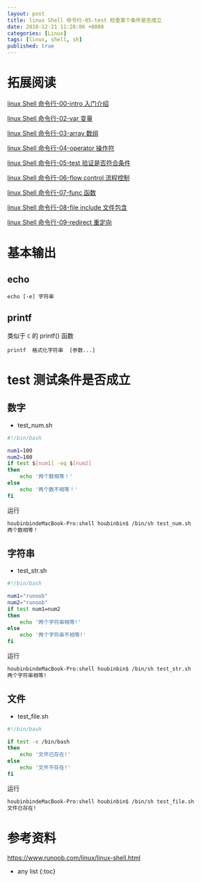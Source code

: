 ```yaml
---
layout: post
title: linux Shell 命令行-05-test 检查某个条件是否成立
date: 2018-12-21 11:28:06 +0800
categories: [Linux]
tags: [linux, shell, sh]
published: true
---
```


# 拓展阅读

[linux Shell 命令行-00-intro 入门介绍](https://houbb.github.io/2018/12/21/linux-shell-01-intro)

[linux Shell 命令行-02-var 变量](https://houbb.github.io/2018/12/21/linux-shell-02-var)

[linux Shell 命令行-03-array 数组](https://houbb.github.io/2018/12/21/linux-shell-03-array)

[linux Shell 命令行-04-operator 操作符](https://houbb.github.io/2018/12/21/linux-shell-04-operator)

[linux Shell 命令行-05-test 验证是否符合条件](https://houbb.github.io/2018/12/21/linux-shell-05-test)

[linux Shell 命令行-06-flow control 流程控制](https://houbb.github.io/2018/12/21/linux-shell-06-flow-control)

[linux Shell 命令行-07-func 函数](https://houbb.github.io/2018/12/21/linux-shell-07-func)

[linux Shell 命令行-08-file include 文件包含](https://houbb.github.io/2018/12/21/linux-shell-08-file-include)

[linux Shell 命令行-09-redirect 重定向](https://houbb.github.io/2018/12/21/linux-shell-09-redirect)


# 基本输出 

## echo

```
echo [-e] 字符串
```

## printf

类似于 ```C``` 的 printf() 函数

```
printf  格式化字符串  [参数...]
```

# test 测试条件是否成立

## 数字

- test_num.sh

```bash
#!/bin/bash

num1=100
num2=100
if test $[num1] -eq $[num2]
then
    echo '两个数相等！'
else
    echo '两个数不相等！'
fi
```

运行

```bash
houbinbindeMacBook-Pro:shell houbinbin$ /bin/sh test_num.sh
两个数相等！
```

## 字符串

- test_str.sh

```bash
#!/bin/bash

num1="runoob"
num2="runoob"
if test num1=num2
then
    echo '两个字符串相等!'
else
    echo '两个字符串不相等!'
fi
```

运行

```bash
houbinbindeMacBook-Pro:shell houbinbin$ /bin/sh test_str.sh
两个字符串相等!
```

## 文件

- test_file.sh

```bash
#!/bin/bash

if test -e /bin/bash
then
    echo '文件已存在!'
else
    echo '文件不存在!'
fi
```

运行

```bash
houbinbindeMacBook-Pro:shell houbinbin$ /bin/sh test_file.sh
文件已存在!
```

# 参考资料

https://www.runoob.com/linux/linux-shell.html

* any list
{:toc}
